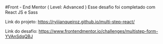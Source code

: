 #Front - End Mentor ( Level: Advanced )
Esse desafio foi completado com React JS e Sass

Link do projeto: https://ryiiianqueiroz.github.io/multi-step-react/

Link do desafio: https://www.frontendmentor.io/challenges/multistep-form-YVAnSdqQBJ
